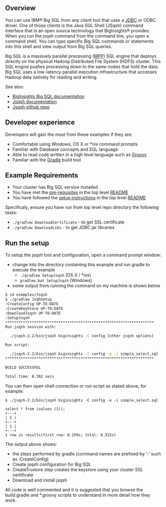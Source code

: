 ## Overview

You can use IBM® Big SQL from any client tool that uses a [JDBC](https://en.wikipedia.org/wiki/Java_Database_Connectivity) or ODBC driver. One of those clients is the Java SQL Shell (JSqsh) command interface that is an open source technology that BigInsights® provides. When you run the jsqsh command from the command line, you open a command shell. You can type specific Big SQL commands or statements into this shell and view output from Big SQL queries.

Big SQL is a massively parallel processing ([MPP](https://en.wikipedia.org/wiki/Massively_parallel_\(computing\))) SQL engine that deploys directly on the physical Hadoop Distributed File System (HDFS) cluster. This SQL engine pushes processing down to the same nodes that hold the data. Big SQL uses a low-latency parallel execution infrastructure that accesses Hadoop data natively for reading and writing.

See also:

- [BigInsights Big SQL documentation](https://www.ibm.com/support/knowledgecenter/SSPT3X_4.2.0/com.ibm.swg.im.infosphere.biginsights.product.doc/doc/bi_sql_access.html)
- [Jsqsh documentation](http://www.ibm.com/support/knowledgecenter/SSPT3X_4.2.0/com.ibm.swg.im.infosphere.biginsights.analyze.doc/doc/bsql_jsqsh.html)
- [Jsqsh github repo](https://github.com/scgray/jsqsh)

## Developer experience

Developers will gain the most from these examples if they are:

- Comfortable using Windows, OS X or *nix command prompts
- Familiar with Database concepts and SQL language
- Able to read code written in a high level language such as [Groovy](http://www.groovy-lang.org/)
- Familiar with the [Gradle](https://gradle.org/) build tool

## Example Requirements

- Your cluster has Big SQL service installed
- You have met the [pre-requisites](../../README.md#pre-requisites) in the top level [README](../../README.md)
- You have followed the [setup instructions](../../README.md#setup-instructions) in the top level [README](../../README.md)

Specificaly, ensure you have run from top level repo directory the following tasks:

- `./gradlew DownloadCertificate` - to get SSL certificate
- `./gradlew DownloadLibs` - to get JDBC jar libraries

## Run the setup

To setup the jsqsh tool and configuration, open a command prompt window:

   - change into the directory containing this example and run gradle to execute the example
      - `./gradlew SetupJsqsh` (OS X / *nix)
      - `gradlew.bat SetupJsqsh` (Windows)
   - some output from running the command on my machine is shown below 

```bash
$ cd examples/Jsqsh
$ ./gradlew JsqhSetup
:CreateConfig UP-TO-DATE
:CreateKeyStore UP-TO-DATE
:DownloadJsqsh UP-TO-DATE
:SetupJsqsh
*******************************************************************
Run jsqsh session with:

  ./jsqsh-2.2/bin/jsqsh biginsights -C config [other jsqsh options]

Run script:

  ./jsqsh-2.2/bin/jsqsh biginsights -C config -e -i simple_select.sql
*******************************************************************

BUILD SUCCESSFUL

Total time: 8.302 secs
```

You can then open shell connection or run script as stated above, for example:

```
$ ./jsqsh-2.2/bin/jsqsh biginsights -C config -e -i simple_select.sql

select * from (values (1));
+---+
| 1 |
+---+
| 1 |
+---+
1 row in results(first row: 0.259s; total: 0.515s)
```

The output above shows:

- the steps performed by gradle (command names are prefixed by ':' such as :CreateConfig) 
- Create jsqsh configuration for Big SQL
- CreateTrustore step creates the keystore using your cluster SSL certificate
- Download and install jsqsh

All code is well commented and it is suggested that you browse the build.gradle and *.groovy scripts to understand in more detail how they work.


